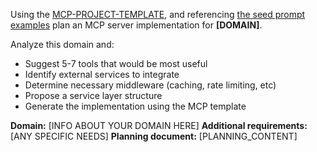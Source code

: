 Using the [MCP-PROJECT-TEMPLATE](./MCP-PROJECT-TEMPLATE.md), and referencing [the seed prompt examples](./MCP-SEED-PROMPT-EXAMPLES.md) plan an MCP server implementation for **[DOMAIN]**.

Analyze this domain and:
- Suggest 5-7 tools that would be most useful
- Identify external services to integrate
- Determine necessary middleware (caching, rate limiting, etc)
- Propose a service layer structure
- Generate the implementation using the MCP template

**Domain:** [INFO ABOUT YOUR DOMAIN HERE]
**Additional requirements:** [ANY SPECIFIC NEEDS]
**Planning document:** [PLANNING_CONTENT]